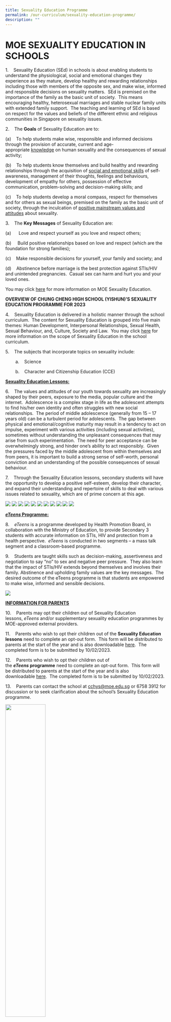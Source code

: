 ```yaml
---
title: Sexuality Education Programme
permalink: /our-curriculum/sexuality-education-programme/
description: ""
---
```

# **MOE SEXUALITY EDUCATION IN SCHOOLS**

1.    Sexuality Education (SEd) in schools is about enabling students to understand the physiological, social and emotional changes they experience as they mature, develop healthy and rewarding relationships including those with members of the opposite sex, and make wise, informed and responsible decisions on sexuality matters.  SEd is premised on the importance of the family as the basic unit of society.  This means encouraging healthy, heterosexual marriages and stable nuclear family units with extended family support.  The teaching and learning of SEd is based on respect for the values and beliefs of the different ethnic and religious communities in Singapore on sexuality issues.  

2.    The **Goals** of Sexuality Education are to:

(a)    To help students make wise, responsible and informed decisions through the provision of accurate, current and age-appropriate <u>knowledge</u> on human sexuality and the consequences of sexual activity;

(b)    To help students know themselves and build healthy and rewarding relationships through the acquisition of <u>social and emotional skills</u> of self-awareness, management of their thoughts, feelings and behaviours, development of empathy for others, possession of effective communication, problem-solving and decision-making skills; and

(c)    To help students develop a moral compass, respect for themselves and for others as sexual beings, premised on the family as the basic unit of society, through the inculcation of <u>positive mainstream values and attitudes</u> about sexuality.

3.    The **Key Messages** of Sexuality Education are:

(a)      Love and respect yourself as you love and respect others;

(b)     Build positive relationships based on love and respect (which are the foundation for strong families);

(c)    Make responsible decisions for yourself, your family and society; and

(d)    Abstinence before marriage is the best protection against STIs/HIV and unintended pregnancies.  Casual sex can harm and hurt you and your loved ones.

You may click [here](https://go.gov.sg/moe-sexuality-education) for more information on MOE Sexuality Education.

**OVERVIEW OF CHUNG CHENG HIGH SCHOOL (YISHUN)’S SEXUALITY EDUCATION PROGRAMME FOR 2023**

4.    Sexuality Education is delivered in a holistic manner through the school curriculum.  The content for Sexuality Education is grouped into five main themes: Human Development, Interpersonal Relationships, Sexual Health, Sexual Behaviour, and, Culture, Society and Law.  You may click [here](https://go.gov.sg/moe-sexuality-education-scope) for more information on the scope of Sexuality Education in the school curriculum.

5.    The subjects that incorporate topics on sexuality include:

        a.    Science

        b.    Character and Citizenship Education (CCE)

<u>**Sexuality Education Lessons:**</u>

6.    The values and attitudes of our youth towards sexuality are increasingly shaped by their peers, exposure to the media, popular culture and the internet.  Adolescence is a complex stage in life as the adolescent attempts to find his/her own identity and often struggles with new social relationships.  The period of middle adolescence (generally from 15 – 17 years old) can be a turbulent period for adolescents.  The gap between physical and emotional/cognitive maturity may result in a tendency to act on impulse, experiment with various activities (including sexual activities), sometimes without understanding the unpleasant consequences that may arise from such experimentation.  The need for peer acceptance can be overwhelmingly strong, and hinder one’s ability to act responsibly.  Given the pressures faced by the middle adolescent from within themselves and from peers, it is important to build a strong sense of self-worth, personal conviction and an understanding of the possible consequences of sexual behaviour.  

7.    Through the Sexuality Education lessons, secondary students will have the opportunity to develop a positive self-esteem, develop their character, and expand their understanding and repertoire of skills to deal with various issues related to sexuality, which are of prime concern at this age.

![](/images/Our%20Curriculum/Sexuality%20Education%20Programme/2023%20Info%20on%20SEd%20for%20schs%20website%20(Secondary%20Schools)_Page_01.jpg)
![](/images/Our%20Curriculum/Sexuality%20Education%20Programme/2023%20Info%20on%20SEd%20for%20schs%20website%20(Secondary%20Schools)_Page_02.jpg)
![](/images/Our%20Curriculum/Sexuality%20Education%20Programme/2023%20Info%20on%20SEd%20for%20schs%20website%20(Secondary%20Schools)_Page_03.jpg)
![](/images/Our%20Curriculum/Sexuality%20Education%20Programme/2023%20Info%20on%20SEd%20for%20schs%20website%20(Secondary%20Schools)_Page_04.jpg)
![](/images/Our%20Curriculum/Sexuality%20Education%20Programme/2023%20Info%20on%20SEd%20for%20schs%20website%20(Secondary%20Schools)_Page_05.jpg)
![](/images/Our%20Curriculum/Sexuality%20Education%20Programme/2023%20Info%20on%20SEd%20for%20schs%20website%20(Secondary%20Schools)_Page_06.jpg)
![](/images/Our%20Curriculum/Sexuality%20Education%20Programme/2023%20Info%20on%20SEd%20for%20schs%20website%20(Secondary%20Schools)_Page_07.jpg)
![](/images/Our%20Curriculum/Sexuality%20Education%20Programme/2023%20Info%20on%20SEd%20for%20schs%20website%20(Secondary%20Schools)_Page_08.jpg)
![](/images/Our%20Curriculum/Sexuality%20Education%20Programme/2023%20Info%20on%20SEd%20for%20schs%20website%20(Secondary%20Schools)_Page_09.jpg)
![](/images/Our%20Curriculum/Sexuality%20Education%20Programme/2023%20Info%20on%20SEd%20for%20schs%20website%20(Secondary%20Schools)_Page_10.jpg)
![](/images/Our%20Curriculum/Sexuality%20Education%20Programme/2023%20Info%20on%20SEd%20for%20schs%20website%20(Secondary%20Schools)_Page_11.jpg)


<u>***eTeens* Programme:**</u>

8.    _eTeens_ is a programme developed by Health Promotion Board, in collaboration with the Ministry of Education, to provide Secondary 3 students with accurate information on STIs, HIV and protection from a health perspective.  _eTeens_ is conducted in two segments – a mass talk segment and a classroom-based programme.

9.    Students are taught skills such as decision-making, assertiveness and negotiation to say “no” to sex and negative peer pressure.  They also learn that the impact of STIs/HIV extends beyond themselves and involves their family. Abstinence and upholding family values are the key messages.  The desired outcome of the eTeens programme is that students are empowered to make wise, informed and sensible decisions.

![](/images/Our%20Curriculum/Sexuality%20Education%20Programme/2023%20Info%20on%20SEd%20for%20schs%20website%20(Secondary%20Schools)_Page_12.jpg)


<u>**INFORMATION FOR PARENTS**</u>

10.    Parents may opt their children out of Sexuality Education lessons, _eTeens_ and/or supplementary sexuality education programmes by MOE-approved external providers.  

11.    Parents who wish to opt their children out of the **Sexuality Education lessons** need to complete an opt-out form.  This form will be distributed to parents at the start of the year and is also downloadable [here](/files%2FOur%20Curriculum%2FSexuality%20Education%20Programme/Annex%20A.pdf).  The completed form is to be submitted by 10/02/2023.

12.    Parents who wish to opt their children out of the **_eTeens_ programme** need to complete an opt-out form.  This form will be distributed to parents at the start of the year and is also downloadable [here](/files%2FOur%20Curriculum%2FSexuality%20Education%20Programme/Annex%20B.pdf).  The completed form is to be submitted by 10/02/2023.

13.    Parents can contact the school at [cchys@moe.edu.sg](mailto:cchys@moe.edu.sg) or 6758 3912 for discussion or to seek clarification about the school’s Sexuality Education programme.



<img src="/images/pavilion.png" 
     style="width:50%">